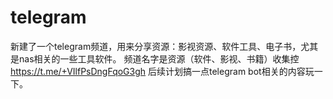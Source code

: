 # telegram

新建了一个telegram频道，用来分享资源：影视资源、软件工具、电子书，尤其是nas相关的一些工具软件。
频道名字是资源（软件、影视、书籍）收集控 https://t.me/+VIlfPsDngFqoG3gh
后续计划搞一点telegram bot相关的内容玩一下。
